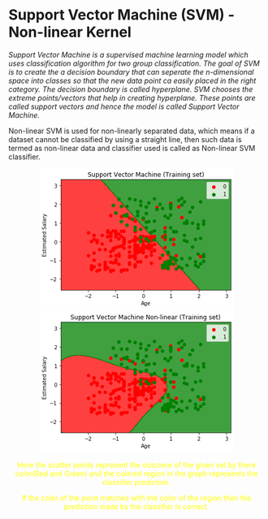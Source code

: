 Support Vector Machine (SVM) - Non-linear Kernel
===================================

*Support Vector Machine is a supervised machine learning model which uses classification algorithm for two group classification. The goal of SVM is to create the a decision boundary that can seperate the n-dimensional space into classes so that the new data point ca easily placed in the right category. The decision boundary is called hyperplane. SVM chooses the extreme points/vectors that help in creating hyperplane. These points are called support vectors and hence the model is called Support Vector Machine.*


 Non-linear SVM is used for non-linearly separated data, which means if a dataset cannot be classified by using a straight line, then such data is termed as non-linear data and classifier used is called as Non-linear SVM classifier.


<div align="center"> <img src="linear_kernel_svm_training_set.png"> <img src="non_linear_kernel_svm_training_set.png"> </div>

<p align="center" style="color:yellow">Here the scatter points represent the outcome of the given set by there color(Red and Green) and the colored region in the graph  represents the classifier prediction.</p>
<p align="center" style="color:yellow">If the color of the point matches with the color of the region then the prediction made by the classifier is correct.</p>